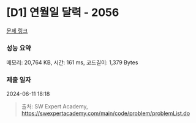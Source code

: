 # [D1] 연월일 달력 - 2056 

[문제 링크](https://swexpertacademy.com/main/code/problem/problemDetail.do?contestProbId=AV5QLkdKAz4DFAUq) 

### 성능 요약

메모리: 20,764 KB, 시간: 161 ms, 코드길이: 1,379 Bytes

### 제출 일자

2024-06-11 18:18



> 출처: SW Expert Academy, https://swexpertacademy.com/main/code/problem/problemList.do